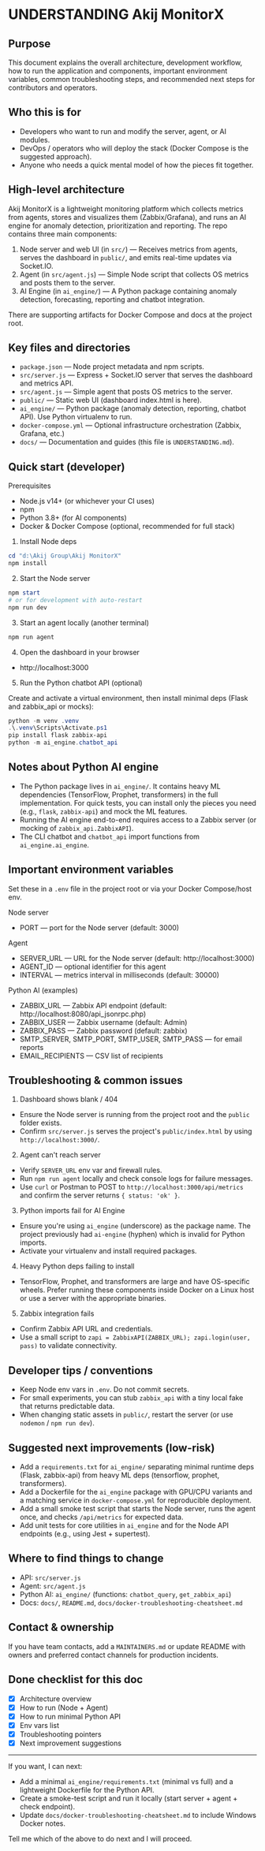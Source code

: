 UNDERSTANDING Akij MonitorX
==========================

Purpose
-------
This document explains the overall architecture, development workflow, how to run the application and components, important environment variables, common troubleshooting steps, and recommended next steps for contributors and operators.

Who this is for
----------------
- Developers who want to run and modify the server, agent, or AI modules.
- DevOps / operators who will deploy the stack (Docker Compose is the suggested approach).
- Anyone who needs a quick mental model of how the pieces fit together.

High-level architecture
-----------------------
Akij MonitorX is a lightweight monitoring platform which collects metrics from agents, stores and visualizes them (Zabbix/Grafana), and runs an AI engine for anomaly detection, prioritization and reporting. The repo contains three main components:

1. Node server and web UI (in `src/`) — Receives metrics from agents, serves the dashboard in `public/`, and emits real-time updates via Socket.IO.
2. Agent (in `src/agent.js`) — Simple Node script that collects OS metrics and posts them to the server.
3. AI Engine (in `ai_engine/`) — A Python package containing anomaly detection, forecasting, reporting and chatbot integration.

There are supporting artifacts for Docker Compose and docs at the project root.

Key files and directories
------------------------
- `package.json` — Node project metadata and npm scripts.
- `src/server.js` — Express + Socket.IO server that serves the dashboard and metrics API.
- `src/agent.js` — Simple agent that posts OS metrics to the server.
- `public/` — Static web UI (dashboard index.html is here).
- `ai_engine/` — Python package (anomaly detection, reporting, chatbot API). Use Python virtualenv to run.
- `docker-compose.yml` — Optional infrastructure orchestration (Zabbix, Grafana, etc.)
- `docs/` — Documentation and guides (this file is `UNDERSTANDING.md`).

Quick start (developer)
-----------------------
Prerequisites
- Node.js v14+ (or whichever your CI uses)
- npm
- Python 3.8+ (for AI components)
- Docker & Docker Compose (optional, recommended for full stack)

1. Install Node deps

```powershell
cd "d:\Akij Group\Akij MonitorX"
npm install
```

2. Start the Node server

```powershell
npm start
# or for development with auto-restart
npm run dev
```

3. Start an agent locally (another terminal)

```powershell
npm run agent
```

4. Open the dashboard in your browser

- http://localhost:3000

5. Run the Python chatbot API (optional)

Create and activate a virtual environment, then install minimal deps (Flask and zabbix_api or mocks):

```powershell
python -m venv .venv
.\.venv\Scripts\Activate.ps1
pip install flask zabbix-api
python -m ai_engine.chatbot_api
```

Notes about Python AI engine
---------------------------
- The Python package lives in `ai_engine/`. It contains heavy ML dependencies (TensorFlow, Prophet, transformers) in the full implementation. For quick tests, you can install only the pieces you need (e.g., `flask`, `zabbix-api`) and mock the ML features.
- Running the AI engine end-to-end requires access to a Zabbix server (or mocking of `zabbix_api.ZabbixAPI`).
- The CLI chatbot and `chatbot_api` import functions from `ai_engine.ai_engine`.

Important environment variables
-------------------------------
Set these in a `.env` file in the project root or via your Docker Compose/host env.

Node server
- PORT — port for the Node server (default: 3000)

Agent
- SERVER_URL — URL for the Node server (default: http://localhost:3000)
- AGENT_ID — optional identifier for this agent
- INTERVAL — metrics interval in milliseconds (default: 30000)

Python AI (examples)
- ZABBIX_URL — Zabbix API endpoint (default: http://localhost:8080/api_jsonrpc.php)
- ZABBIX_USER — Zabbix username (default: Admin)
- ZABBIX_PASS — Zabbix password (default: zabbix)
- SMTP_SERVER, SMTP_PORT, SMTP_USER, SMTP_PASS — for email reports
- EMAIL_RECIPIENTS — CSV list of recipients

Troubleshooting & common issues
-------------------------------
1. Dashboard shows blank / 404
- Ensure the Node server is running from the project root and the `public` folder exists.
- Confirm `src/server.js` serves the project's `public/index.html` by using `http://localhost:3000/`.

2. Agent can't reach server
- Verify `SERVER_URL` env var and firewall rules.
- Run `npm run agent` locally and check console logs for failure messages.
- Use `curl` or Postman to POST to `http://localhost:3000/api/metrics` and confirm the server returns `{ status: 'ok' }`.

3. Python imports fail for AI Engine
- Ensure you're using `ai_engine` (underscore) as the package name. The project previously had `ai-engine` (hyphen) which is invalid for Python imports.
- Activate your virtualenv and install required packages.

4. Heavy Python deps failing to install
- TensorFlow, Prophet, and transformers are large and have OS-specific wheels. Prefer running these components inside Docker on a Linux host or use a server with the appropriate binaries.

5. Zabbix integration fails
- Confirm Zabbix API URL and credentials.
- Use a small script to `zapi = ZabbixAPI(ZABBIX_URL); zapi.login(user, pass)` to validate connectivity.

Developer tips / conventions
---------------------------
- Keep Node env vars in `.env`. Do not commit secrets.
- For small experiments, you can stub `zabbix_api` with a tiny local fake that returns predictable data.
- When changing static assets in `public/`, restart the server (or use `nodemon` / `npm run dev`).

Suggested next improvements (low-risk)
-------------------------------------
- Add a `requirements.txt` for `ai_engine/` separating minimal runtime deps (Flask, zabbix-api) from heavy ML deps (tensorflow, prophet, transformers).
- Add a Dockerfile for the `ai_engine` package with GPU/CPU variants and a matching service in `docker-compose.yml` for reproducible deployment.
- Add a small smoke test script that starts the Node server, runs the agent once, and checks `/api/metrics` for expected data.
- Add unit tests for core utilities in `ai_engine` and for the Node API endpoints (e.g., using Jest + supertest).

Where to find things to change
-----------------------------
- API: `src/server.js`
- Agent: `src/agent.js`
- Python AI: `ai_engine/` (functions: `chatbot_query`, `get_zabbix_api`)
- Docs: `docs/`, `README.md`, `docs/docker-troubleshooting-cheatsheet.md`

Contact & ownership
-------------------
If you have team contacts, add a `MAINTAINERS.md` or update README with owners and preferred contact channels for production incidents.

Done checklist for this doc
---------------------------
- [x] Architecture overview
- [x] How to run (Node + Agent)
- [x] How to run minimal Python API
- [x] Env vars list
- [x] Troubleshooting pointers
- [x] Next improvement suggestions

---

If you want, I can next:
- Add a minimal `ai_engine/requirements.txt` (minimal vs full) and a lightweight Dockerfile for the Python API.
- Create a smoke-test script and run it locally (start server + agent + check endpoint). 
- Update `docs/docker-troubleshooting-cheatsheet.md` to include Windows Docker notes.

Tell me which of the above to do next and I will proceed.  